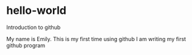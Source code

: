 # hello-world
Introduction to github

My name is Emily. This is my first time using github
I am writing my first github program 
